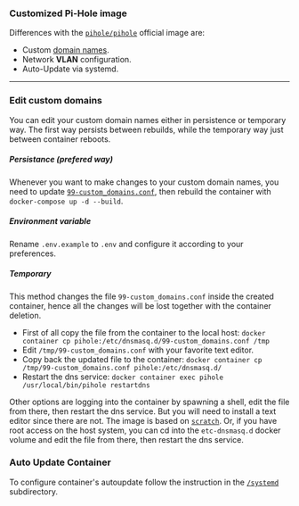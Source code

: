 ### Customized Pi-Hole image
Differences with the [`pihole/pihole`](https://hub.docker.com/r/pihole/pihole) official image are:
 - Custom [domain names](99-custom_domains.conf).
 - Network **VLAN** configuration. 
 - Auto-Update via systemd.
---
### Edit custom domains
You can edit your custom domain names either in persistence or temporary way. The first way persists between rebuilds, while the temporary way just between container reboots.
##### Persistance (prefered way)
Whenever you want to make changes to your custom domain names, you need to update [`99-custom_domains.conf`](99-custom_domains.conf), then rebuild the container with `docker-compose up -d --build`.
##### Environment variable
Rename `.env.example` to `.env` and configure it according to your preferences.
##### Temporary
This method changes the file `99-custom_domains.conf` inside the created container, hence all the changes will be lost together with the container deletion.
 - First of all copy the file from the container to the local host:
   `docker container cp pihole:/etc/dnsmasq.d/99-custom_domains.conf /tmp`
 - Edit `/tmp/99-custom_domains.conf` with your favorite text editor.
 - Copy back the updated file to the container:
   `docker container cp /tmp/99-custom_domains.conf pihole:/etc/dnsmasq.d/`
 - Restart the dns service:
   `docker container exec pihole /usr/local/bin/pihole restartdns`

Other options are logging into the container by spawning a shell, edit the file from there, then restart the dns service. But you will need to install a text editor since there are not. The image is based on [`scratch`](https://hub.docker.com/_/scratch). Or, if you have root access on the host system, you can cd into the `etc-dnsmasq.d` docker volume and edit the file from there, then restart the dns service. 

### Auto Update Container
To configure container's autoupdate follow the instruction in the [`/systemd`](/systemd) subdirectory.
